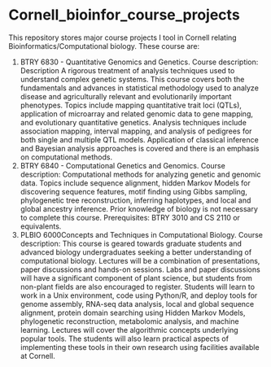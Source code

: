 # Cornell_bioinfor_course_projects
This repository stores major course projects I tool in Cornell relating Bioinformatics/Computational biology. These course are: 
1) BTRY 6830 - Quantitative Genomics and Genetics. Course description: Description
A rigorous treatment of analysis techniques used to understand complex genetic systems. This course covers both the fundamentals and advances in statistical methodology used to analyze disease and agriculturally relevant and evolutionarily important phenotypes. Topics include mapping quantitative trait loci (QTLs), application of microarray and related genomic data to gene mapping, and evolutionary quantitative genetics. Analysis techniques include association mapping, interval mapping, and analysis of pedigrees for both single and multiple QTL models. Application of classical inference and Bayesian analysis approaches is covered and there is an emphasis on computational methods.
2) BTRY 6840 - Computational Genetics and Genomics. Course description: Computational methods for analyzing genetic and genomic data. Topics include sequence alignment, hidden Markov Models for discovering sequence features, motif finding using Gibbs sampling, phylogenetic tree reconstruction, inferring haplotypes, and local and global ancestry inference. Prior knowledge of biology is not necessary to complete this course. Prerequisites: BTRY 3010 and CS 2110 or equivalents.
3) PLBIO 6000Concepts and Techniques in Computational Biology. Course description: This course is geared towards graduate students and advanced biology undergraduates seeking a better understanding of computational biology. Lectures will be a combination of presentations, paper discussions and hands-on sessions. Labs and paper discussions will have a significant component of plant science, but students from non-plant fields are also encouraged to register. Students will learn to work in a Unix environment, code using Python/R, and deploy tools for genome assembly, RNA-seq data analysis, local and global sequence alignment, protein domain searching using Hidden Markov Models, phylogenetic reconstruction, metabolomic analysis, and machine learning. Lectures will cover the algorithmic concepts underlying popular tools. The students will also learn practical aspects of implementing these tools in their own research using facilities available at Cornell.
